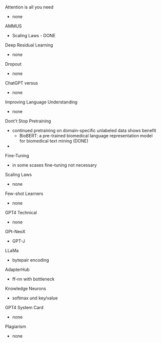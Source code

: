 Attention is all you need
- none

AMMUS
- Scaling Laws - DONE

Deep Residual Learning
- none

Dropout
- none

ChatGPT versus
- none

Improving Language Understanding
- none

Dont't Stop Pretraining
- continued pretraining on domain-specific unlabeled data shows benefit
  - BioBERT: a pre-trained biomedical language representation model for biomedical text mining (DONE)
- 

Fine-Tuning
- in some scases fine-tuning not necessary

Scaling Laws
- none

Few-shot Learners
- none

GPT4 Technical
- none

GPt-NeoX
- GPT-J

LLaMa
- bytepair encoding

AdapterHub
- ff-nn with bottleneck

Knowledge Neurons
- softmax und key/value

GPT4 System Card
- none

Plagiarism
- none